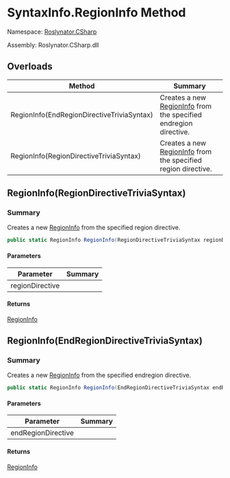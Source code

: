 # SyntaxInfo\.RegionInfo Method

Namespace: [Roslynator.CSharp](../../README.md)

Assembly: Roslynator\.CSharp\.dll

## Overloads

| Method | Summary |
| ------ | ------- |
| RegionInfo\(EndRegionDirectiveTriviaSyntax\) | Creates a new [RegionInfo](../../Syntax/RegionInfo/README.md) from the specified endregion directive\. |
| RegionInfo\(RegionDirectiveTriviaSyntax\) | Creates a new [RegionInfo](../../Syntax/RegionInfo/README.md) from the specified region directive\. |

## RegionInfo\(RegionDirectiveTriviaSyntax\)

### Summary

Creates a new [RegionInfo](../../Syntax/RegionInfo/README.md) from the specified region directive\.

```csharp
public static RegionInfo RegionInfo(RegionDirectiveTriviaSyntax regionDirective)
```

#### Parameters

| Parameter | Summary |
| --------- | ------- |
| regionDirective | |

#### Returns

[RegionInfo](../../Syntax/RegionInfo/README.md)




## RegionInfo\(EndRegionDirectiveTriviaSyntax\)

### Summary

Creates a new [RegionInfo](../../Syntax/RegionInfo/README.md) from the specified endregion directive\.

```csharp
public static RegionInfo RegionInfo(EndRegionDirectiveTriviaSyntax endRegionDirective)
```

#### Parameters

| Parameter | Summary |
| --------- | ------- |
| endRegionDirective | |

#### Returns

[RegionInfo](../../Syntax/RegionInfo/README.md)




